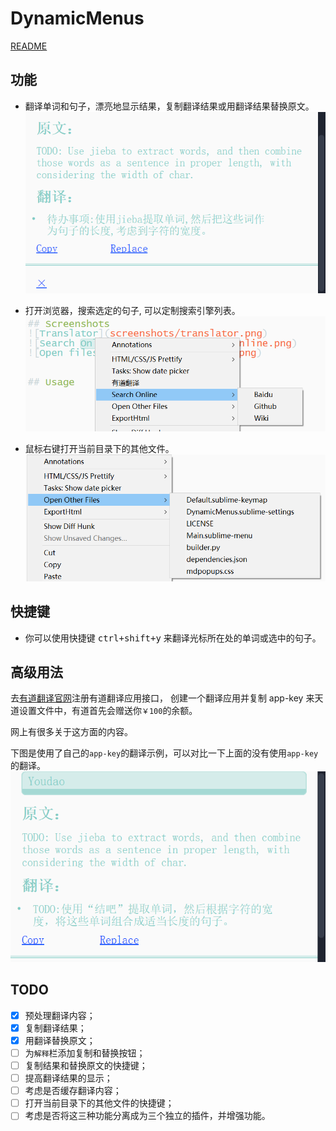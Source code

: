 # DynamicMenus

[README](README.md)

## 功能

- 翻译单词和句子，漂亮地显示结果，复制翻译结果或用翻译结果替换原文。
   ![翻译器 - 默认](screenshots/translator-default.png)

- 打开浏览器，搜索选定的句子, 可以定制搜索引擎列表。
   ![在线搜索](screenshots/searchonline.png)

- 鼠标右键打开当前目录下的其他文件。
   ![Open files](screenshots/openfiles.png)


## 快捷键
- 你可以使用快捷键 <kbd>ctrl+shift+y</kbd> 来翻译光标所在处的单词或选中的句子。


## 高级用法

去[有道翻译官网](https://ai.youdao.com/)注册有道翻译应用接口， 创建一个翻译应用并复制 app-key 来天道设置文件中，有道首先会赠送你`￥100`的余额。

网上有很多关于这方面的内容。

下图是使用了自己的`app-key`的翻译示例，可以对比一下上面的没有使用`app-key`的翻译。
![翻译器 - 增强](screenshots/translator.png)


## TODO
- [x] 预处理翻译内容；
- [x] 复制翻译结果；
- [x] 用翻译替换原文；
- [ ] 为`解释`栏添加复制和替换按钮；
- [ ] 复制结果和替换原文的快捷键；
- [ ] 提高翻译结果的显示；
- [ ] 考虑是否缓存翻译内容；
- [ ] 打开当前目录下的其他文件的快捷键；
- [ ] 考虑是否将这三种功能分离成为三个独立的插件，并增强功能。
